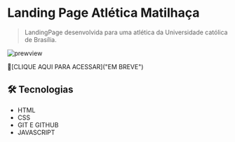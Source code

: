 # Landing Page Atlética Matilhaça

> LandingPage desenvolvida para uma atlética da Universidade católica de Brasília.

![prewview](![Screenshot_2](https://github.com/henriquesalo/LandingPageMatilhaca/assets/101811836/f0c52036-f80e-451a-b1cb-89bc38b6eee3))

🔗[CLIQUE AQUI PARA ACESSAR]("EM BREVE")

## 🛠 Tecnologias

  - HTML
  - CSS 
  - GIT E GITHUB 
  - JAVASCRIPT 

##
